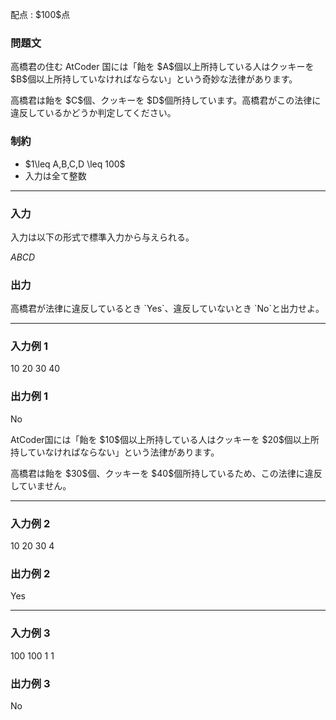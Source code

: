 
<div>

<span>

<span>

<p>
配点 : $100$点
</p>

<div>

<section>

### **問題文**

<p>
高橋君の住む AtCoder 国には「飴を $A$個以上所持している人はクッキーを $B$個以上所持していなければならない」という奇妙な法律があります。
</p>

<p>
高橋君は飴を $C$個、クッキーを $D$個所持しています。高橋君がこの法律に違反しているかどうか判定してください。
</p>

</section>

</div>

<div>

<section>

### **制約**

<ul>

<li>
$1\leq A,B,C,D \leq 100$
</li>

<li>
入力は全て整数
</li>

</ul>

</section>

</div>

---

<div>

<div>

<section>

### **入力**

<p>
入力は以下の形式で標準入力から与えられる。
</p>

<div>

$A$$B$$C$$D$
</div>

</section>

</div>

<div>

<section>

### **出力**

<p>
高橋君が法律に違反しているとき `Yes`、違反していないとき `No`と出力せよ。
</p>

</section>

</div>

</div>

---

<div>

<section>

### **入力例 1**

<div>

10 20 30 40

</div>

</section>

</div>

<div>

<section>

### **出力例 1**

<div>

No

</div>

<p>
AtCoder国には「飴を $10$個以上所持している人はクッキーを $20$個以上所持していなければならない」という法律があります。
</p>

<p>
高橋君は飴を $30$個、クッキーを $40$個所持しているため、この法律に違反していません。
</p>

</section>

</div>

---

<div>

<section>

### **入力例 2**

<div>

10 20 30 4

</div>

</section>

</div>

<div>

<section>

### **出力例 2**

<div>

Yes

</div>

</section>

</div>

---

<div>

<section>

### **入力例 3**

<div>

100 100 1 1

</div>

</section>

</div>

<div>

<section>

### **出力例 3**

<div>

No

</div>

</section>

</div>

</span>

</span>

</div>
